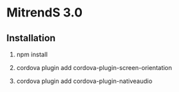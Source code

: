 # MitrendS 3.0


Installation
-----------

1. npm install

2. cordova plugin add cordova-plugin-screen-orientation

3. cordova plugin add cordova-plugin-nativeaudio
